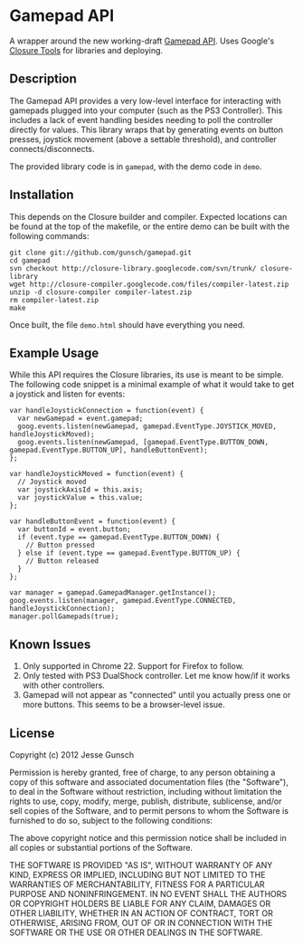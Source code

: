 # Gamepad API

A wrapper around the new working-draft
[Gamepad API](http://www.w3.org/TR/gamepad/). Uses Google's
[Closure Tools](https://developers.google.com/closure/) for libraries and
deploying.

## Description

The Gamepad API provides a very low-level interface for interacting with gamepads
plugged into your computer (such as the PS3 Controller). This includes a lack of
event handling besides needing to poll the controller directly for values. This
library wraps that by generating events on button presses, joystick movement
(above a settable threshold), and controller connects/disconnects.

The provided library code is in `gamepad`, with the demo code in `demo`.

## Installation

This depends on the Closure builder and compiler. Expected locations can be
found at the top of the makefile, or the entire demo can be built with the
following commands:

    git clone git://github.com/gunsch/gamepad.git
    cd gamepad
    svn checkout http://closure-library.googlecode.com/svn/trunk/ closure-library
    wget http://closure-compiler.googlecode.com/files/compiler-latest.zip
    unzip -d closure-compiler compiler-latest.zip
    rm compiler-latest.zip
    make

Once built, the file `demo.html` should have everything you need.

## Example Usage

While this API requires the Closure libraries, its use is meant to be simple.
The following code snippet is a minimal example of what it would take to get
a joystick and listen for events:

    var handleJoystickConnection = function(event) {
      var newGamepad = event.gamepad;
      goog.events.listen(newGamepad, gamepad.EventType.JOYSTICK_MOVED, handleJoystickMoved);
      goog.events.listen(newGamepad, [gamepad.EventType.BUTTON_DOWN, gamepad.EventType.BUTTON_UP], handleButtonEvent);
    };

    var handleJoystickMoved = function(event) {
      // Joystick moved
      var joystickAxisId = this.axis;
      var joystickValue = this.value;
    };

    var handleButtonEvent = function(event) {
      var buttonId = event.button;
      if (event.type == gamepad.EventType.BUTTON_DOWN) {
        // Button pressed
      } else if (event.type == gamepad.EventType.BUTTON_UP) {
        // Button released
      }
    };

    var manager = gamepad.GamepadManager.getInstance();
    goog.events.listen(manager, gamepad.EventType.CONNECTED, handleJoystickConnection);
    manager.pollGamepads(true);

## Known Issues

1. Only supported in Chrome 22. Support for Firefox to follow.
1. Only tested with PS3 DualShock controller. Let me know how/if it works with other controllers.
1. Gamepad will not appear as "connected" until you actually press one or more buttons. This seems to be a browser-level issue.

## License

Copyright (c) 2012 Jesse Gunsch

Permission is hereby granted, free of charge, to any person obtaining a copy of
this software and associated documentation files (the "Software"), to deal in
the Software without restriction, including without limitation the rights to
use, copy, modify, merge, publish, distribute, sublicense, and/or sell copies
of the Software, and to permit persons to whom the Software is furnished to do
so, subject to the following conditions:

The above copyright notice and this permission notice shall be included in all
copies or substantial portions of the Software.

THE SOFTWARE IS PROVIDED "AS IS", WITHOUT WARRANTY OF ANY KIND, EXPRESS OR
IMPLIED, INCLUDING BUT NOT LIMITED TO THE WARRANTIES OF MERCHANTABILITY,
FITNESS FOR A PARTICULAR PURPOSE AND NONINFRINGEMENT. IN NO EVENT SHALL THE
AUTHORS OR COPYRIGHT HOLDERS BE LIABLE FOR ANY CLAIM, DAMAGES OR OTHER
LIABILITY, WHETHER IN AN ACTION OF CONTRACT, TORT OR OTHERWISE, ARISING FROM,
OUT OF OR IN CONNECTION WITH THE SOFTWARE OR THE USE OR OTHER DEALINGS IN THE
SOFTWARE.
